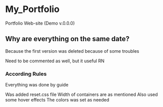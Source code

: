 # My_Portfolio
Portfolio Web-site (Demo v.0.0.0)

## Why are everything on the same date?
Because the first version was deleted because of some troubles

Need to be commented as well, but it useful RN

### According Rules
Everything was done by guide 

Was added reset.css file
Width of containers are as mentioned
Also used some hover effects
The colors was set as needed